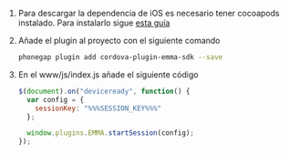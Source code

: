 1. Para descargar la dependencia de iOS es necesario tener cocoapods instalado. Para instalarlo sigue <a target="_blank" rel="nofollow" href="https://guides.cocoapods.org/using/getting-started.html#toc_3">esta guía</a>

2. Añade el plugin al proyecto con el siguiente comando

   ```bash
   phonegap plugin add cordova-plugin-emma-sdk --save
   ```

3. En el www/js/index.js añade el siguiente código

   ```javascript
   $(document).on("deviceready", function() {
     var config = {
       sessionKey: "%%%SESSION_KEY%%%"
     };

     window.plugins.EMMA.startSession(config);
   });
   ```
